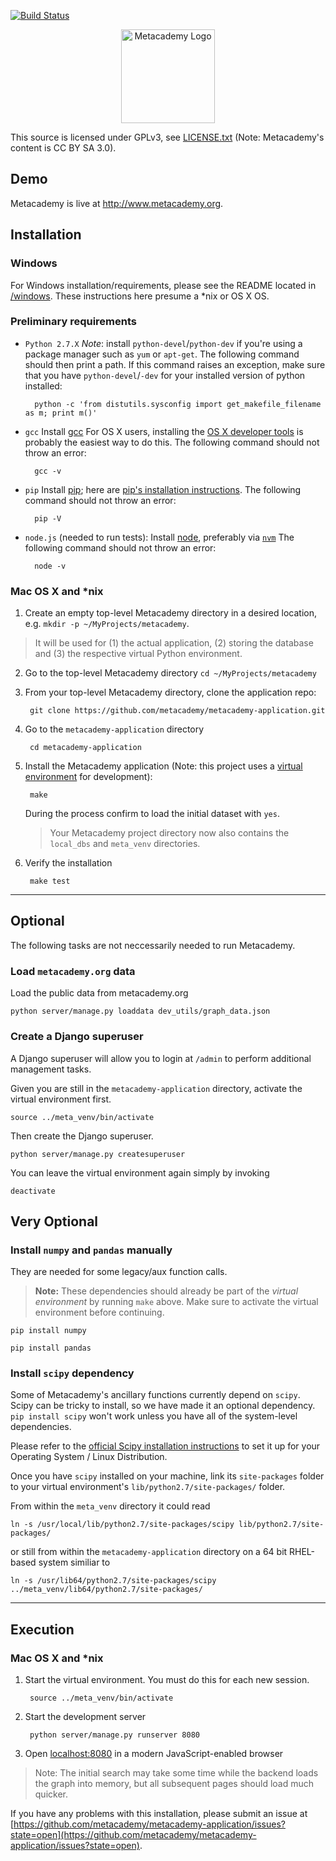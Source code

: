[![Build Status](https://travis-ci.org/metacademy/metacademy-application.svg?branch=master)](https://travis-ci.org/metacademy/metacademy-application)

<p align="center">
<img src="https://metacademy.org/static/images/meta-logo3-wletters.png" alt="Metacademy Logo" height="150px"/>
</p>

This source is licensed under GPLv3, see [LICENSE.txt](LICENSE.txt) (Note: Metacademy's content is CC BY SA 3.0).

## Demo

Metacademy is live at http://www.metacademy.org.


## Installation

### Windows
For Windows installation/requirements, please see the README located in [/windows](/windows). These instructions here presume a *nix or OS X OS.


### Preliminary requirements
* `Python 2.7.X` *Note*: install `python-devel`/`python-dev` if you're using a package manager such as `yum` or `apt-get`. The following command should then print a path. If this command raises an exception, make sure that you have `python-devel`/`-dev` for your installed version of python installed:

        python -c 'from distutils.sysconfig import get_makefile_filename as m; print m()'

* `gcc` Install [gcc](http://gcc.gnu.org) For OS X users, installing the [OS X developer tools](https://developer.apple.com/technologies/tools/) is probably the easiest way to do this. The following command should not throw an error:

        gcc -v

* `pip` Install [pip](http://www.pip-installer.org/en/latest/); here are [pip's installation instructions](http://www.pip-installer.org/en/latest/installing.html). The following command should not throw an error:

        pip -V

* `node.js` (needed to run tests): Install [node](http://nodejs.org/), preferably via [`nvm`](https://github.com/creationix/nvm) The following command should not throw an error:

        node -v


### Mac OS X and *nix

1. Create an empty top-level Metacademy directory in a desired location, e.g. `mkdir -p ~/MyProjects/metacademy`.

> It will be used for (1) the actual application, (2) storing the database and (3) the respective virtual Python environment.

2. Go to the top-level Metacademy directory `cd ~/MyProjects/metacademy`
3. From your top-level Metacademy directory, clone the application repo:

        git clone https://github.com/metacademy/metacademy-application.git

4. Go to the `metacademy-application` directory

        cd metacademy-application

5. Install the Metacademy application (Note: this project uses a [virtual environment](http://www.virtualenv.org/en/latest/) for development):

        make

    During the process confirm to load the initial dataset with `yes`.

    > Your Metacademy project directory now also contains the `local_dbs` and `meta_venv` directories.

6. Verify the installation

        make test

---

## Optional

The following tasks are not neccessarily needed to run Metacademy.

### Load `metacademy.org` data
Load the public data from metacademy.org

    python server/manage.py loaddata dev_utils/graph_data.json

### Create a Django superuser

A Django superuser will allow you to login at `/admin` to perform additional management tasks.

Given you are still in the `metacademy-application` directory, activate the virtual environment first.

    source ../meta_venv/bin/activate

Then create the Django superuser.

    python server/manage.py createsuperuser

You can leave the virtual environment again simply by invoking

    deactivate

## Very Optional

### Install `numpy` and `pandas` manually
They are needed for some legacy/aux function calls.

> **Note:** These dependencies should already be part of the *virtual environment* by running `make` above. Make sure to activate the virtual environment before continuing.

    pip install numpy

    pip install pandas

### Install `scipy` dependency

Some of Metacademy's ancillary functions currently depend on `scipy`. Scipy can be tricky to install, so we have made it an optional dependency. `pip install scipy` won't work unless you have all of the system-level dependencies.

Please refer to the [official Scipy installation instructions](http://www.scipy.org/install.html) to set it up for your Operating System / Linux Distribution.

Once you have `scipy` installed on your machine, link its `site-packages` folder to your virtual environment's `lib/python2.7/site-packages/` folder.

From within the `meta_venv` directory it could read

    ln -s /usr/local/lib/python2.7/site-packages/scipy lib/python2.7/site-packages/

or still from within the `metacademy-application` directory on a 64 bit RHEL-based system similiar to

    ln -s /usr/lib64/python2.7/site-packages/scipy ../meta_venv/lib64/python2.7/site-packages/

---

## Execution

### Mac OS X and *nix

1. Start the virtual environment. You must do this for each new session.

        source ../meta_venv/bin/activate

2. Start the development server

        python server/manage.py runserver 8080

3. Open [localhost:8080](http://localhost:8080) in a modern JavaScript-enabled browser

> Note: The initial search may take some time while the backend loads the graph into memory, but all subsequent pages should load much quicker.

If you have any problems with this installation, please submit an issue at [https://github.com/metacademy/metacademy-application/issues?state=open](https://github.com/metacademy/metacademy-application/issues?state=open).
